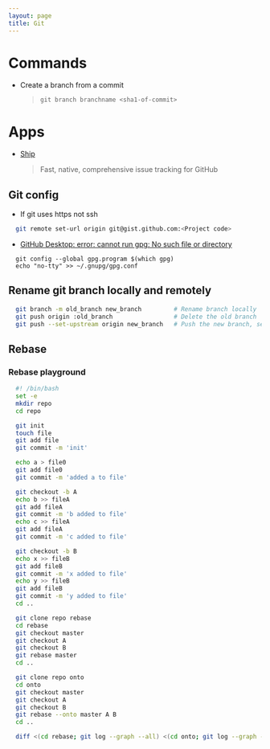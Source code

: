 ```yaml
---
layout: page
title: Git
---
```


# Commands

* Create a branch from a commit

  > ```git branch branchname <sha1-of-commit>```

# Apps

* [Ship](https://www.realartists.com)
  > Fast, native, comprehensive issue tracking for GitHub

## Git config

* If git uses https not ssh

```bash
  git remote set-url origin git@gist.github.com:<Project code>
```

* [GitHub Desktop: error: cannot run gpg: No such file or directory](https://github.com/isaacs/github/issues/675)

```
  git config --global gpg.program $(which gpg)
  echo "no-tty" >> ~/.gnupg/gpg.conf
```

## Rename git branch locally and remotely

```bash
  git branch -m old_branch new_branch         # Rename branch locally    
  git push origin :old_branch                 # Delete the old branch    
  git push --set-upstream origin new_branch   # Push the new branch, set local branch to track the new remote
```

## Rebase

### Rebase playground

```bash
  #! /bin/bash
  set -e
  mkdir repo
  cd repo

  git init
  touch file
  git add file
  git commit -m 'init'

  echo a > file0
  git add file0
  git commit -m 'added a to file'

  git checkout -b A
  echo b >> fileA
  git add fileA
  git commit -m 'b added to file'
  echo c >> fileA
  git add fileA
  git commit -m 'c added to file'

  git checkout -b B
  echo x >> fileB
  git add fileB
  git commit -m 'x added to file'
  echo y >> fileB
  git add fileB
  git commit -m 'y added to file'
  cd ..

  git clone repo rebase
  cd rebase
  git checkout master
  git checkout A
  git checkout B
  git rebase master
  cd ..

  git clone repo onto
  cd onto
  git checkout master
  git checkout A
  git checkout B
  git rebase --onto master A B
  cd ..

  diff <(cd rebase; git log --graph --all) <(cd onto; git log --graph --all)
```
